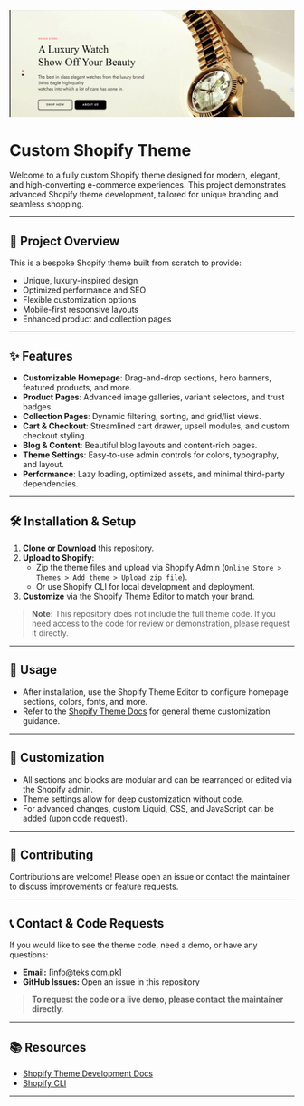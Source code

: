 ![Analytics Dashboard Banner](frontend/5.png)

# Custom Shopify Theme

Welcome to a fully custom Shopify theme designed for modern, elegant, and high-converting e-commerce experiences. This project demonstrates advanced Shopify theme development, tailored for unique branding and seamless shopping.

---

## 🚀 Project Overview
This is a bespoke Shopify theme built from scratch to provide:
- Unique, luxury-inspired design
- Optimized performance and SEO
- Flexible customization options
- Mobile-first responsive layouts
- Enhanced product and collection pages

---

## ✨ Features
- **Customizable Homepage**: Drag-and-drop sections, hero banners, featured products, and more.
- **Product Pages**: Advanced image galleries, variant selectors, and trust badges.
- **Collection Pages**: Dynamic filtering, sorting, and grid/list views.
- **Cart & Checkout**: Streamlined cart drawer, upsell modules, and custom checkout styling.
- **Blog & Content**: Beautiful blog layouts and content-rich pages.
- **Theme Settings**: Easy-to-use admin controls for colors, typography, and layout.
- **Performance**: Lazy loading, optimized assets, and minimal third-party dependencies.

---

## 🛠️ Installation & Setup
1. **Clone or Download** this repository.
2. **Upload to Shopify**:
   - Zip the theme files and upload via Shopify Admin (`Online Store > Themes > Add theme > Upload zip file`).
   - Or use Shopify CLI for local development and deployment.
3. **Customize** via the Shopify Theme Editor to match your brand.

> **Note:** This repository does not include the full theme code. If you need access to the code for review or demonstration, please request it directly.

---

## 📝 Usage
- After installation, use the Shopify Theme Editor to configure homepage sections, colors, fonts, and more.
- Refer to the [Shopify Theme Docs](https://shopify.dev/docs/themes) for general theme customization guidance.

---

## 🎨 Customization
- All sections and blocks are modular and can be rearranged or edited via the Shopify admin.
- Theme settings allow for deep customization without code.
- For advanced changes, custom Liquid, CSS, and JavaScript can be added (upon code request).

---

## 🤝 Contributing
Contributions are welcome! Please open an issue or contact the maintainer to discuss improvements or feature requests.

---

## 📞 Contact & Code Requests
If you would like to see the theme code, need a demo, or have any questions:
- **Email:** [info@teks.com.pk]
- **GitHub Issues:** Open an issue in this repository

> **To request the code or a live demo, please contact the maintainer directly.**

---

## 📚 Resources
- [Shopify Theme Development Docs](https://shopify.dev/docs/themes)
- [Shopify CLI](https://shopify.dev/docs/themes/tools/cli)

---
